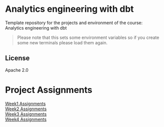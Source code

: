 # Analytics engineering with dbt

Template repository for the projects and environment of the course: Analytics engineering with dbt

> Please note that this sets some environment variables so if you create some new terminals please load them again.

## License

Apache 2.0


# Project Assignments
[Week1 Assignments](./greenery/week1.md)<br>
[Week2 Assignments](./greenery/week2.md)<br>
[Week3 Assignments](./greenery/week3.md)<br>
[Week4 Assignments](./greenery/week3.md)